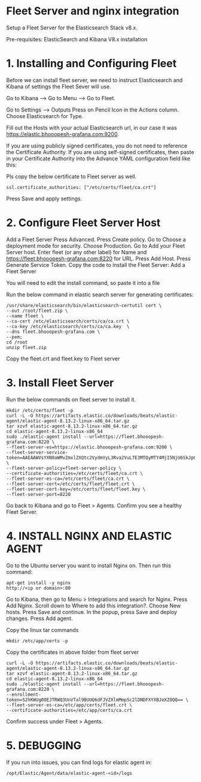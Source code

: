 
# Fleet Server and nginx integration
Setup a Fleet Server for the Elasticsearch Stack v8.x.

Pre-requisites: ElasticSearch and Kibana V8.x installation

# 1. Installing and Configuring Fleet  

Before we can install fleet server, we need to instruct Elasticsearch and Kibana of settings the Fleet Sever will use.

Go to Kibana --> Go to Menu --> Go to Fleet.

Go to Settings --> Outputs
Press on Pencil Icon in the Actions column.
Choose Elasticsearch for Type.

Fill out the Hosts with your actual Elasticsearch url, in our case it was https://elastic.bhooopesh-grafana.com:9200.

If you are using publicly signed certificates, you do not need to reference the Certificate Authority. If you are using self-signed certificates, then paste in your Certificate Authority into the Advance YAML configuration field like this:

Pls copy the below certificate to Fleet server as well.

    ssl.certificate_authorities: ["/etc/certs/fleet/ca.crt"]
Press Save and apply settings.

# 2. Configure Fleet Server Host
Add a Fleet Server
Press Advanced.
Press Create policy.
Go to Choose a deployment mode for security.
Choose Production.
Go to Add your Fleet Server host.
Enter fleet (or any other label) for Name and 
https://fleet.bhooopesh-grafana.com:8220 for URL.
Press Add Host.
Press Generate Service Token.
Copy the code to install the Fleet Server:
Add a Fleet Server

You will need to edit the install command, so paste it into a file 

Run the below command in elastic search server for generating certificates:  

    /usr/share/elasticsearch/bin/elasticsearch-certutil cert \
    --out /root/fleet.zip \
    --name fleet \
    --ca-cert /etc/elasticsearch/certs/ca/ca.crt \
    --ca-key /etc/elasticsearch/certs/ca/ca.key  \
    --dns fleet.bhooopesh-grafana.com \
    --pem;
    cd /root
    unzip fleet.zip

Copy the fleet.crt and fleet.key to Fleet server

# 3. Install Fleet Server
Run the below commands on fleet server to install it.

    mkdir /etc/certs/fleet -p
    curl -L -O https://artifacts.elastic.co/downloads/beats/elastic-agent/elastic-agent-8.13.2-linux-x86_64.tar.gz
    tar xzvf elastic-agent-8.13.2-linux-x86_64.tar.gz
    cd elastic-agent-8.13.2-linux-x86_64
    sudo ./elastic-agent install --url=https://fleet.bhooopesh-grafana.com:8220 \
    --fleet-server-es=https://elastic.bhooopesh-grafana.com:9200 \
    --fleet-server-service-token=AAEAAWVsYXN0aWMvZmxlZXQtc2VydmVyL3Rva2VuLTE3MTQyMTY4MjI5NjU6SkJpOHk5UGVSdkNNUTRhbVJNUWhqZw \
    --fleet-server-policy=fleet-server-policy \
    --certificate-authorities=/etc/certs/fleet/ca.crt \
    --fleet-server-es-ca=/etc/certs/fleet/ca.crt \
    --fleet-server-cert=/etc/certs/fleet/fleet.crt \
    --fleet-server-cert-key=/etc/certs/fleet/fleet.key \
    --fleet-server-port=8220

Go back to Kibana and go to Fleet > Agents.
Confirm you see a healthy Fleet Server.

# 4. INSTALL NGINX AND ELASTIC AGENT
Go to the Ubuntu server you want to install Nginx on. Then run this command:

    apt-get install -y nginx
    http://<ip or domain>:80

Go to Kibana, then go to Menu > Integrations and search for Nginx.
Press Add Nginx.
Scroll down to Where to add this integration?.
Choose New hosts.
Press Save and continue.
In the popup, press Save and deploy changes.
Press Add agent.

Copy the linux tar commands

    mkdir /etc/app/certs -p
Copy the certificates in above folder from fleet server

    curl -L -O https://artifacts.elastic.co/downloads/beats/elastic-agent/elastic-agent-8.13.2-linux-x86_64.tar.gz
    tar xzvf elastic-agent-8.13.2-linux-x86_64.tar.gz
    cd elastic-agent-8.13.2-linux-x86_64
    sudo ./elastic-agent install --url=https://fleet.bhooopesh-grafana.com:8220 \
    --enrollment-token=S2hKWUg0OEJTRWQ3UnVTal9BUUQ6dFJVZXlmMmpSc2lDNDFXYXBJeXZOQQ== \
    --fleet-server-es-ca=/etc/app/certs/fleet.crt \
    --certificate-authorities=/etc/app/certs/ca.crt

Confirm success under Fleet > Agents.

# 5. DEBUGGING
If you run into issues, you can find logs for elastic agent in:  

    /opt/Elastic/Agent/data/elastic-agent-<id>/logs








